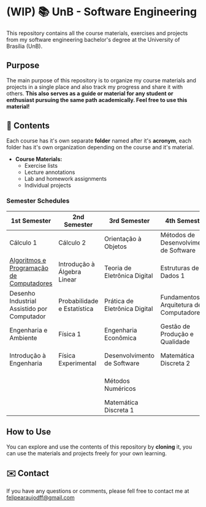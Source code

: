 # (WIP) 📚  UnB - Software Engineering
This repository contains all the course materials, exercises and projects from my software engineering bachelor's degree at the University of Brasília (UnB).

## Purpose

The main purpose of this repository is to organize my course materials and projects in a single place and also track my progress and share it with others. **This also serves as a guide or material for any student or enthusiast pursuing the same path academically. Feel free to use this material!**

## 📑 Contents

Each course has it's own separate **folder** named after it's **acronym**, each folder has it's own organization depending on the course and it's material.

- **Course Materials:**
  - Exercise lists
  - Lecture annotations
  - Lab and homework assignments
  - Individual projects

### Semester Schedules

| 1st Semester | 2nd Semester | 3rd Semester | 4th Semester | 5th Semester |
|-|-|-|-|-|
| Cálculo 1 | Cálculo 2 | Orientação à Objetos | Métodos de Desenvolvimento de Software | Requisitos de Software |
| [Algoritmos e Programação de Computadores](APC-UnB/) | Introdução à Álgebra Linear | Teoria de Eletrônica Digital | Estruturas de Dados 1 | Estrutura de Dados 2 |
| Desenho Industrial Assistido por Computador | Probabilidade e Estatística | Prática de Eletrônica Digital | Fundamentos de Arquitetura de Computadores | [Compiladores](COMP-UnB/) |
| Engenharia e Ambiente | Física 1 | Engenharia Econômica | Gestão de Produção e Qualidade | [Fundamentos de Sistemas Operacionais](FSO-UnB/) |
| Introdução à Engenharia | Física Experimental | Desenvolvimento de Software | Matemática Discreta 2 | [Interação Humano Computador](IHC-UnB/) |
|  |  | Métodos Numéricos |  | [Sistema de Banco de Dados 1](SBD1-UnB/) |
|  |  | Matemática Discreta 1 |  |  |

## How to Use

You can explore and use the contents of this repository by **cloning** it, you can use the materials and projects freely for your own learning.

## ✉️ Contact

If you have any questions or comments, please fell free to contact me at felipearaujodff@gmail.com